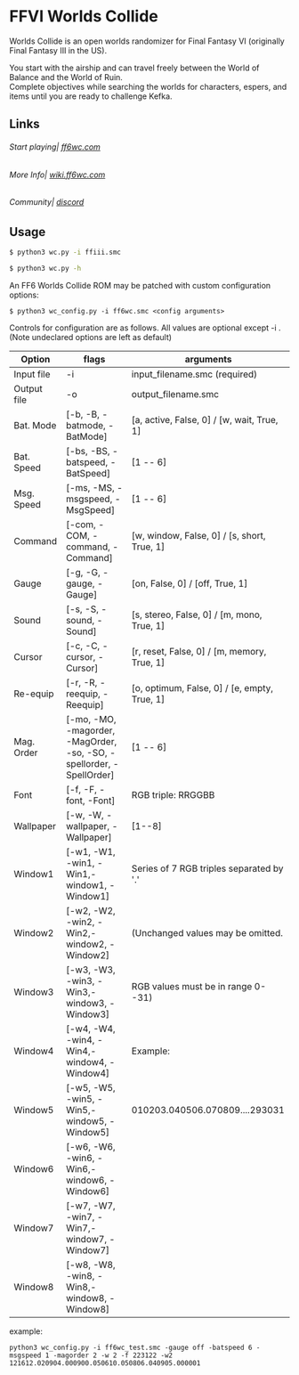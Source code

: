 # FFVI Worlds Collide
Worlds Collide is an open worlds randomizer for Final Fantasy VI (originally Final Fantasy III in the US).

You start with the airship and can travel freely between the World of Balance and the World of Ruin.  
Complete objectives while searching the worlds for characters, espers, and items until you are ready to challenge Kefka.

## Links

###### Start playing| [ff6wc.com](https|//www.ff6wc.com)
###### More Info| [wiki.ff6wc.com](https|//wiki.ff6wc.com)
###### Community| [discord](https|//discord.gg/5MPeng5)

## Usage

```sh
$ python3 wc.py -i ffiii.smc
```

```sh
$ python3 wc.py -h
```

An FF6 Worlds Collide ROM may be patched with custom configuration options: 

```shell
$ python3 wc_config.py -i ff6wc.smc <config arguments>
```
Controls for configuration are as follows.  All values are optional except -i <filename>.  (Note undeclared options are left as default)

| Option      | flags                                                                | arguments                                    |
|-------------|----------------------------------------------------------------------|----------------------------------------------|
| Input file  | -i                                                                   | input_filename.smc (required)
| Output file | -o                                                                   | output_filename.smc 
| Bat. Mode   | [-b, -B, -batmode, -BatMode]                                         | [a, active, False, 0] / [w, wait, True, 1]   
| Bat. Speed  | [-bs, -BS, -batspeed, -BatSpeed]                                     | [1 -- 6]                                     
| Msg. Speed  | [-ms, -MS, -msgspeed, -MsgSpeed]                                     | [1 -- 6]                                     
| Command     | [-com, -COM, -command, -Command]                                     | [w, window, False, 0] / [s, short, True, 1]  
| Gauge       | [-g, -G, -gauge, -Gauge]                                             | [on, False, 0] / [off, True, 1]              
| Sound       | [-s, -S, -sound, -Sound]                                             | [s, stereo, False, 0] / [m, mono, True, 1]   
| Cursor      | [-c, -C, -cursor, -Cursor]                                           | [r, reset, False, 0] / [m, memory, True, 1]  
| Re-equip    | [-r, -R, -reequip, -Reequip]                                         | [o, optimum, False, 0] / [e, empty, True, 1] 
| Mag. Order  | [-mo, -MO, -magorder, -MagOrder, -so, -SO, -spellorder, -SpellOrder] | [1 -- 6]                                     
| Font        | [-f, -F, -font, -Font]                                               | RGB triple: RRGGBB                           
| Wallpaper   | [-w, -W, -wallpaper, -Wallpaper]                                     | [1--8]                                       
| Window1     | [-w1, -W1, -win1, -Win1,-window1, -Window1]                          | Series of 7 RGB triples separated by '.'     
| Window2     | [-w2, -W2, -win2, -Win2,-window2, -Window2]                          | (Unchanged values may be omitted.            
| Window3     | [-w3, -W3, -win3, -Win3,-window3, -Window3]                          | RGB values must be in range 0--31)           
| Window4     | [-w4, -W4, -win4, -Win4,-window4, -Window4]                          | Example:                                     
| Window5     | [-w5, -W5, -win5, -Win5,-window5, -Window5]                          | 010203.040506.070809....293031               
| Window6     | [-w6, -W6, -win6, -Win6,-window6, -Window6]                          | 
| Window7     | [-w7, -W7, -win7, -Win7,-window7, -Window7]                          |
| Window8     | [-w8, -W8, -win8, -Win8,-window8, -Window8]                          |

example:

```shell
python3 wc_config.py -i ff6wc_test.smc -gauge off -batspeed 6 -msgspeed 1 -magorder 2 -w 2 -f 223122 -w2 121612.020904.000900.050610.050806.040905.000001
```